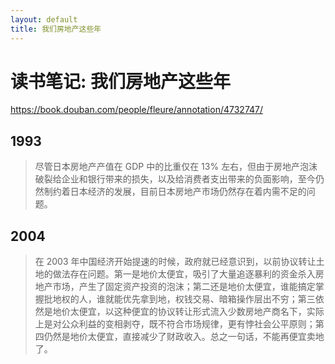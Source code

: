 ```yaml
---
layout: default
title: 我们房地产这些年
---
```


# 读书笔记: 我们房地产这些年

<https://book.douban.com/people/fleure/annotation/4732747/>
## 1993

> 尽管日本房地产产值在 GDP 中的比重仅在 13% 左右，但由于房地产泡沫破裂给企业和银行带来的损失，以及给消费者支出带来的负面影响，至今仍然制约着日本经济的发展，目前日本房地产市场仍然存在着内需不足的问题。
>

## 2004

> 在 2003 年中国经济开始提速的时候，政府就已经意识到，以前协议转让土地的做法存在问题。第一是地价太便宜，吸引了大量追逐暴利的资金杀入房地产市场，产生了固定资产投资的泡沫；第二还是地价太便宜，谁能搞定掌握批地权的人，谁就能优先拿到地，权钱交易、暗箱操作层出不穷；第三依然是地价太便宜，以这种便宜的协议转让形式流入少数房地产商名下，实际上是对公众利益的变相剥夺，既不符合市场规律，更有悖社会公平原则；第四仍然是地价太便宜，直接减少了财政收入。总之一句话，不能再便宜卖地了。
>
